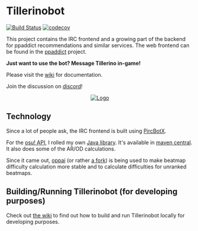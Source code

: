 # Tillerinobot

[![Build Status](https://travis-ci.org/Tillerino/Tillerinobot.svg?branch=master)](https://travis-ci.org/Tillerino/Tillerinobot)
[![codecov](https://codecov.io/gh/Tillerino/Tillerinobot/branch/master/graph/badge.svg)](https://codecov.io/gh/Tillerino/Tillerinobot)

This project contains the IRC frontend and a growing part of the backend for ppaddict recommendations and similar services.
The web frontend can be found in the [ppaddict](https://github.com/Tillerino/ppaddict) project.

**Just want to use the bot? Message Tillerino in-game!**

Please visit the [wiki](https://github.com/Tillerino/Tillerinobot/wiki) for documentation.

Join the discussion on [discord](https://discord.gg/0ww19XGd9XsiJ4LI)!


<p align="center">
  <a href="https://discordapp.com/invite/0ww19XGd9XsiJ4LI">
    <img alt="Logo" src="https://discordapp.com/api/guilds/170177781257207808/widget.png?style=banner2">
  </a>
</p>

## Technology

Since a lot of people ask, the IRC frontend is built using [PircBotX](https://github.com/TheLQ/pircbotx).

For the [osu! API](https://github.com/ppy/osu-api/wiki), I rolled my own [Java library](https://github.com/Tillerino/osuApiConnector). It's available in [maven central](https://mvnrepository.com/artifact/com.github.tillerino/osu-api-connector). It also does some of the AR/OD calculations.

Since it came out, [oppai](https://github.com/Francesco149/oppai) (or rather [a fork](https://github.com/Tillerino/oppai)) is being used to make beatmap difficulty calculation more stable and to calculate difficulties for unranked beatmaps.

## Building/Running Tillerinobot (for developing purposes)

Check out [the wiki](https://github.com/Tillerino/Tillerinobot/wiki/Working-on-Tillerinobot) to find out how to build and run Tillerinobot locally for developing purposes.

